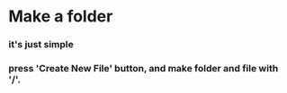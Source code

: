 Make a folder
=============

### it's just simple
### press 'Create New File' button, and make folder and file with '/'. 
